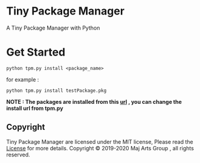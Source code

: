 # Tiny Package Manager
A Tiny Package Manager with Python

# Get Started
```
python tpm.py install <package_name>
```
for example :
```
python tpm.py install testPackage.pkg 
```

**NOTE : The packages are installed from this [url](https://github.com/MajArtsGroup/Tiny-Package-Manager/tree/main/pack) , you can change the install url from tpm.py**

## Copyright
Tiny Package Manager are licensed under the MIT license, Please read the [License](https://github.com/MajArtsGroup/Tiny-Package-Manager/blob/main/LICENSE) for more details.
Copyright © 2019-2020 Maj Arts Group , all rights reserved.
 
